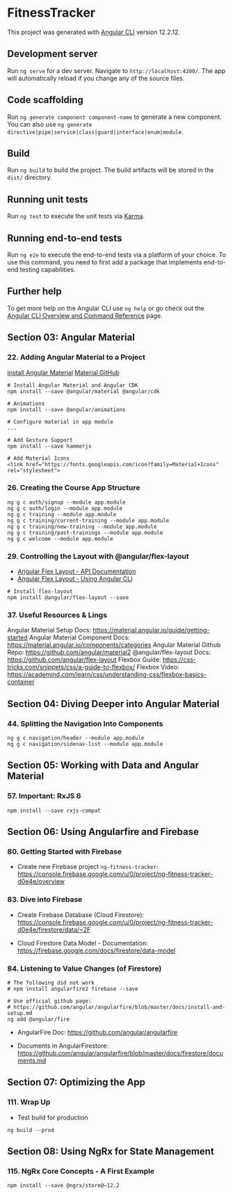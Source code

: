 # FitnessTracker

This project was generated with [Angular CLI](https://github.com/angular/angular-cli) version 12.2.12.

## Development server

Run `ng serve` for a dev server. Navigate to `http://localhost:4200/`. The app will automatically reload if you change any of the source files.

## Code scaffolding

Run `ng generate component component-name` to generate a new component. You can also use `ng generate directive|pipe|service|class|guard|interface|enum|module`.

## Build

Run `ng build` to build the project. The build artifacts will be stored in the `dist/` directory.

## Running unit tests

Run `ng test` to execute the unit tests via [Karma](https://karma-runner.github.io).

## Running end-to-end tests

Run `ng e2e` to execute the end-to-end tests via a platform of your choice. To use this command, you need to first add a package that implements end-to-end testing capabilities.

## Further help

To get more help on the Angular CLI use `ng help` or go check out the [Angular CLI Overview and Command Reference](https://angular.io/cli) page.

## Section 03: Angular Material

### 22. Adding Angular Material to a Project

[Install Angular Material](https://material.angular.io/guide/getting-started)
[Material GitHub](https://github.com/angular/components)


```
# Install Angular Material and Angular CDK
npm install --save @angular/material @angular/cdk

# Animations
npm install --save @angular/animations

# Configure material in app module
...

# Add Gesture Support
npm install --save hammerjs

# Add Material Icons
<link href="https://fonts.googleapis.com/icon?family=Material+Icons" rel="stylesheet">

```
### 26. Creating the Course App Structure

```
ng g c auth/signup --module app.module
ng g c auth/login --module app.module
ng g c training --module app.module
ng g c training/current-training --module app.module
ng g c training/new-training --module app.module
ng g c training/past-trainings --module app.module
ng g c welcome --module app.module
```

### 29. Controlling the Layout with @angular/flex-layout

* [Angular Flex Layout - API Documentation](https://github.com/angular/flex-layout/wiki/API-Documentation)
* [Angular Flex Layout - Using Angular CLI](https://github.com/angular/flex-layout/wiki/Using-Angular-CLI)

```
# Install flex-layout
npm install @angular/flex-layout --save
```

### 37. Useful Resources & Lings

Angular Material Setup Docs: https://material.angular.io/guide/getting-started
Angular Material Component Docs: https://material.angular.io/components/categories
Angular Material Github Repo: https://github.com/angular/material2
@angular/flex-layout Docs: https://github.com/angular/flex-layout
Flexbox Guide: https://css-tricks.com/snippets/css/a-guide-to-flexbox/
Flexbox Video: https://academind.com/learn/css/understanding-css/flexbox-basics-container

## Section 04: Diving Deeper into Angular Material

### 44. Splitting the Navigation Into Components

```
ng g c navigation/header --module app.module
ng g c navigation/sidenav-list --module app.module
```

## Section 05: Working with Data and Angular Material

### 57. Important: RxJS 6

```
npm install --save rxjs-compat
```

## Section 06: Using Angularfire and Firebase

### 80. Getting Started with Firebase

* Create new Firebase project `ng-fitness-tracker`:
https://console.firebase.google.com/u/0/project/ng-fitness-tracker-d0e4e/overview

### 83. Dive into Firebase

* Create Firebase Database (Cloud Firestore):
https://console.firebase.google.com/u/0/project/ng-fitness-tracker-d0e4e/firestore/data/~2F

* Cloud Firestore Data Model - Documentation:
https://firebase.google.com/docs/firestore/data-model

### 84. Listening to Value Changes (of Firestore)

```
# The following did not work
# npm install angularfire2 firebase --save

# Use official github page:
# https://github.com/angular/angularfire/blob/master/docs/install-and-setup.md
ng add @angular/fire

```

* AngularFire Doc:
https://github.com/angular/angularfire

* Documents in AngularFirestore:
https://github.com/angular/angularfire/blob/master/docs/firestore/documents.md


## Section 07: Optimizing the App

### 111. Wrap Up

* Test build for production

```
ng build --prod
```

## Section 08: Using NgRx for State Management

### 115. NgRx Core Concepts - A First Example

```
npm install --save @ngrx/store@~12.2
```
